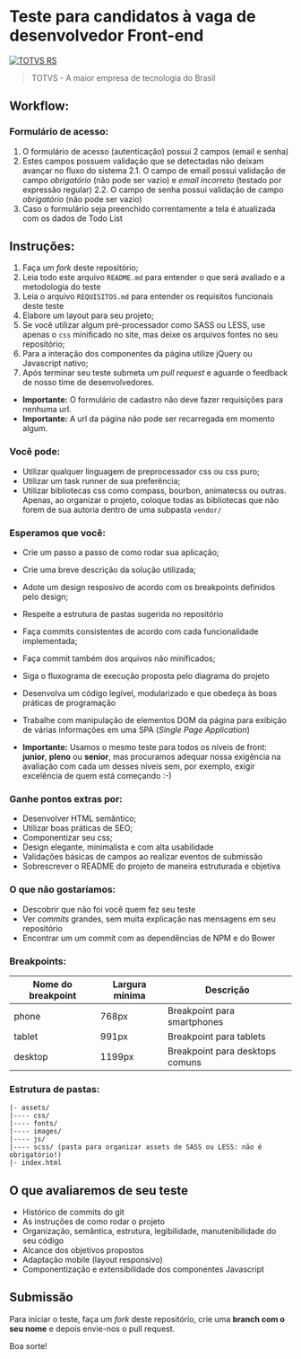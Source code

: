 # Teste para candidatos à vaga de desenvolvedor Front-end

[![TOTVS RS](https://i.imgur.com/PXpCoIl.png)](https://br.linkedin.com/company/totvsrs)
> TOTVS - A maior empresa de tecnologia do Brasil

## Workflow:
### Formulário de acesso:
1. O formulário de acesso (autenticação) possui 2 campos (email e senha)
2. Estes campos possuem validação que se detectadas não deixam avançar no fluxo do sistema
2.1. O campo de email possui validação de campo *obrigatório* (não pode ser vazio) e *email incorreto* (testado por expressão regular)
2.2. O campo de senha possui validação de campo *obrigatório* (não pode ser vazio)
3. Caso o formulário seja preenchido correntamente a tela é atualizada com os dados de Todo List

## Instruções:

1. Faça um *fork* deste repositório;
2. Leia todo este arquivo `README.md` para entender o que será avaliado e a metodologia do teste
3. Leia o arquivo `REQUISITOS.md` para entender os requisitos funcionais deste teste
4. Elabore um layout para seu projeto;
5. Se você utilizar algum pré-processador como SASS ou LESS, use apenas o `css` minificado no site, mas deixe os arquivos fontes no seu repositório;
6. Para a interação dos componentes da página utilize jQuery ou Javascript nativo;
7. Após terminar seu teste submeta um *pull request* e aguarde o feedback de nosso time de desenvolvedores.

* **Importante:** O formulário de cadastro não deve fazer requisições para nenhuma url.
* **Importante:** A url da página não pode ser recarregada em momento algum.

### Você pode:

* Utilizar qualquer linguagem de preprocessador css ou css puro;
* Utilizar um task runner de sua preferência;
* Utilizar bibliotecas css como compass, bourbon, animatecss ou outras. Apenas, ao organizar o projeto, coloque todas as bibliotecas que não forem de sua autoria dentro de uma subpasta `vendor/`

### Esperamos que você:

* Crie um passo a passo de como rodar sua aplicação;
* Crie uma breve descrição da solução utilizada;
* Adote um design resposivo de acordo com os breakpoints definidos pelo design;
* Respeite a estrutura de pastas sugerida no repositório
* Faça commits consistentes de acordo com cada funcionalidade implementada;
* Faça commit também dos arquivos não minificados;
* Siga o fluxograma de execução proposta pelo diagrama do projeto
* Desenvolva um código legível, modularizado e que obedeça às boas práticas de programação
* Trabalhe com manipulação de elementos DOM da página para exibição de várias informações em uma SPA (*Single Page Application*)

* **Importante:** Usamos o mesmo teste para todos os níveis de front: **junior**, **pleno** ou **senior**, mas procuramos adequar nossa exigência na avaliação com cada um desses níveis sem, por exemplo, exigir excelência de quem está começando :-)

### Ganhe pontos extras por:

* Desenvolver HTML semântico;
* Utilizar boas práticas de SEO;
* Componentizar seu css;
* Design elegante, minimalista e com alta usabilidade
* Validações básicas de campos ao realizar eventos de submissão
* Sobrescrever o README do projeto de maneira estruturada e objetiva

### O que não gostaríamos:
* Descobrir que não foi você quem fez seu teste
* Ver *commits* grandes, sem muita explicação nas mensagens em seu repositório
* Encontrar um um commit com as dependências de NPM e do Bower

### Breakpoints:

| Nome do breakpoint | Largura mínima | Descrição                         |
|--------------------|----------------|-----------------------------------|
| phone              | 768px          | Breakpoint para smartphones       |
| tablet             | 991px          | Breakpoint para tablets           |
| desktop            | 1199px         | Breakpoint para desktops comuns   |

### Estrutura de pastas:
```
|- assets/
|---- css/
|---- fonts/
|---- images/
|---- js/ 
|---- scss/ (pasta para organizar assets de SASS ou LESS: não é obrigatório!)
|- index.html
```

## O que avaliaremos de seu teste
* Histórico de commits do git
* As instruções de como rodar o projeto
* Organização, semântica, estrutura, legibilidade, manutenibilidade do seu código
* Alcance dos objetivos propostos
* Adaptação mobile (layout responsivo)
* Componentização e extensibilidade dos componentes Javascript


## Submissão

Para iniciar o teste, faça um *fork* deste repositório, crie uma **branch com o seu nome** e depois envie-nos o pull request.

Boa sorte!
